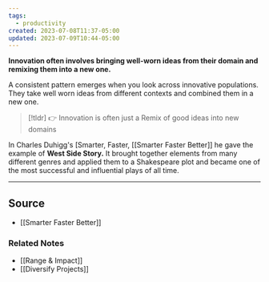 ```yaml
---
tags:
  - productivity
created: 2023-07-08T11:37-05:00
updated: 2023-07-09T10:44-05:00
---
```

**Innovation often involves bringing well-worn ideas from their domain and remixing them into a new one.**

A consistent pattern emerges when you look across innovative populations. They take well worn ideas from different contexts and combined them in a new one. 

> [!tldr] 👉 Innovation is often just a Remix of good ideas into new domains

In Charles Duhigg's [Smarter, Faster, [[Smarter Faster Better]] he gave the example of **West Side Story.** It brought together elements from many different genres and applied them to a Shakespeare plot and became one of the most successful and influential plays of all time.

---

## Source
- [[Smarter Faster Better]]

### Related Notes
- [[Range & Impact]] 
- [[Diversify Projects]]